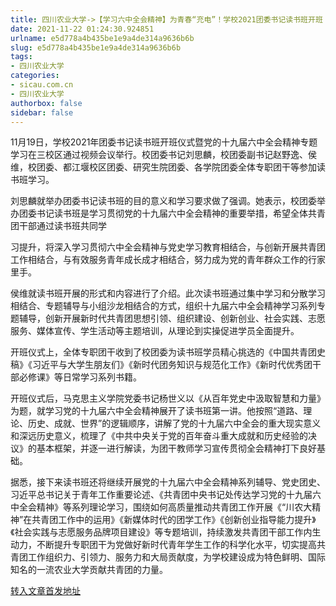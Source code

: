 ```yaml
---
title: 四川农业大学->【学习六中全会精神】为青春“充电”！学校2021团委书记读书班开班 | sicau.com.cn
date: 2021-11-22 01:24:30.924851
urlname: e5d778a4b435be1e9a4de314a9636b6b
slug: e5d778a4b435be1e9a4de314a9636b6b
tags: 
- 四川农业大学
categories:
- sicau.com.cn
- 四川农业大学
authorbox: false
sidebar: false
---
```

11月19日，学校2021年团委书记读书班开班仪式暨党的十九届六中全会精神专题学习在三校区通过视频会议举行。校团委书记刘思麟，校团委副书记赵野逸、侯维，校团委、都江堰校区团委、研究生院团委、各学院团委全体专职团干等参加读书班学习。

刘思麟就举办团委书记读书班的目的意义和学习要求做了强调。她表示，校团委举办团委书记读书班是学习贯彻党的十九届六中全会精神的重要举措，希望全体共青团干部通过读书班共同学
<!--more-->
习提升，将深入学习贯彻六中全会精神与党史学习教育相结合，与创新开展共青团工作相结合，与有效服务青年成长成才相结合，努力成为党的青年群众工作的行家里手。

侯维就读书班开展的形式和内容进行了介绍。此次读书班通过集中学习和分散学习相结合、专题辅导与小组沙龙相结合的方式，组织十九届六中全会精神学习系列专题辅导，创新开展新时代共青团思想引领、组织建设、创新创业、社会实践、志愿服务、媒体宣传、学生活动等主题培训，从理论到实操促进学员全面提升。

开班仪式上，全体专职团干收到了校团委为读书班学员精心挑选的《中国共青团史稿》《习近平与大学生朋友们》《新时代团务知识与规范化工作》《新时代优秀团干部必修课》等日常学习系列书籍。

开班仪式后，马克思主义学院党委书记杨世义以《从百年党史中汲取智慧和力量》为题，就学习党的十九届六中全会精神展开了读书班第一讲。他按照“道路、理论、历史、成就、世界”的逻辑顺序，讲解了党的十九届六中全会的重大现实意义和深远历史意义，梳理了《中共中央关于党的百年奋斗重大成就和历史经验的决议》的基本框架，并逐一进行解读，为团干教师学习宣传贯彻全会精神打下良好基础。

据悉，接下来读书班还将继续开展党的十九届六中全会精神系列辅导、党史团史、习近平总书记关于青年工作重要论述、《共青团中央书记处传达学习党的十九届六中全会精神》等系列理论学习，围绕如何高质量推动共青团工作开展《“川农大精神”在共青团工作中的运用》《新媒体时代的团学工作》《创新创业指导能力提升》《社会实践与志愿服务品牌项目建设》等专题培训，持续激发共青团干部工作内生动力，不断提升专职团干为党做好新时代青年学生工作的科学化水平，切实提高共青团工作组织力、引领力、服务力和大局贡献度，为学校建设成为特色鲜明、国际知名的一流农业大学贡献共青团的力量。



[转入文章首发地址](https://news.sicau.edu.cn/info/1078/65615.htm)